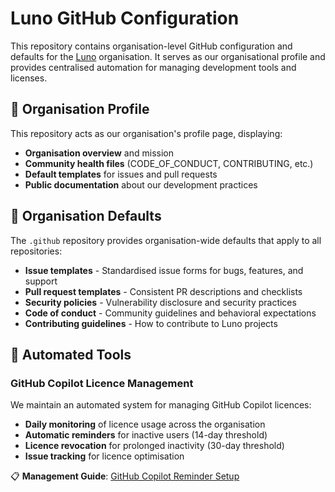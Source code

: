 # Luno GitHub Configuration

This repository contains organisation-level GitHub configuration and defaults for the [Luno](https://github.com/luno) organisation. It serves as our organisational profile and provides centralised automation for managing development tools and licenses.

## 🏢 Organisation Profile

This repository acts as our organisation's profile page, displaying:

- **Organisation overview** and mission
- **Community health files** (CODE_OF_CONDUCT, CONTRIBUTING, etc.)
- **Default templates** for issues and pull requests
- **Public documentation** about our development practices

## 🔧 Organisation Defaults

The `.github` repository provides organisation-wide defaults that apply to all repositories:

- **Issue templates** - Standardised issue forms for bugs, features, and support
- **Pull request templates** - Consistent PR descriptions and checklists
- **Security policies** - Vulnerability disclosure and security practices
- **Code of conduct** - Community guidelines and behavioral expectations
- **Contributing guidelines** - How to contribute to Luno projects

## 🤖 Automated Tools

### GitHub Copilot Licence Management

We maintain an automated system for managing GitHub Copilot licences:

- **Daily monitoring** of licence usage across the organisation
- **Automatic reminders** for inactive users (14-day threshold)
- **Licence revocation** for prolonged inactivity (30-day threshold)
- **Issue tracking** for licence optimisation

📋 **Management Guide**: [GitHub Copilot Reminder Setup](./docs/copilot-reminder-setup.md)
